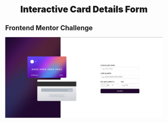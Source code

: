 <h1 style="font-weight:900; margin:30px 0px" align="center">Interactive Card Details Form</h1>

## Frontend Mentor Challenge

![Screenshot](./public/screenshot.png)
